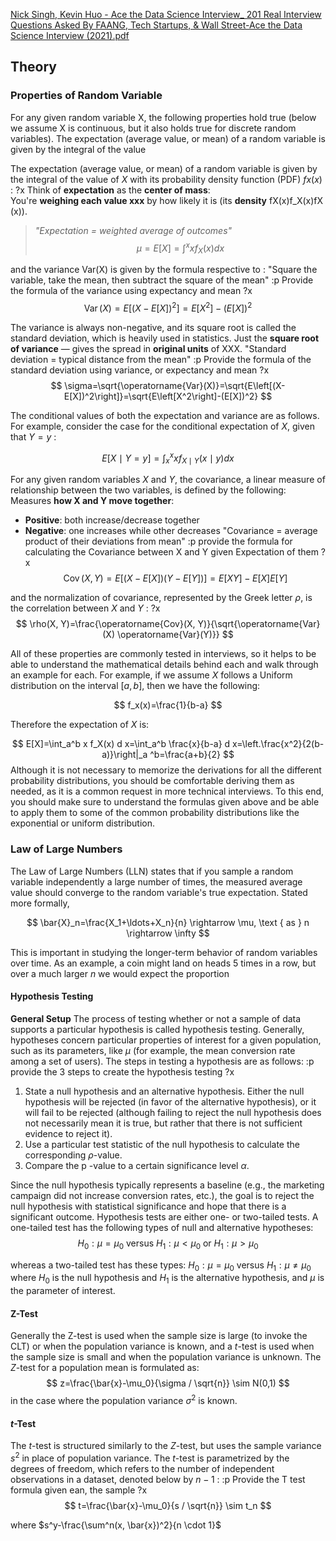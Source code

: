 [Nick Singh, Kevin Huo - Ace the Data Science Interview_ 201 Real Interview Questions Asked By FAANG, Tech Startups, & Wall Street-Ace the Data Science Interview (2021).pdf](file:///C:/Users/Nelson%20Wang/Koofr/Books/Technical/2%20-%20Data%20Engineering/Nick%20Singh,%20Kevin%20Huo%20-%20Ace%20the%20Data%20Science%20Interview_%20201%20Real%20Interview%20Questions%20Asked%20By%20FAANG,%20Tech%20Startups,%20&%20Wall%20Street-Ace%20the%20Data%20Science%20Interview%20\(2021\).pdf)

## Theory

### Properties of Random Variable

For any given random variable X, the following properties hold true (below we assume X is continuous, but it also holds true for discrete random variables). The expectation (average value, or mean) of a random variable is given by the integral of the value

The expectation (average value, or mean) of a random variable is given by the integral of the value of $X$ with its probability density function (PDF) $f x(x)$ :
?x
Think of **expectation** as the **center of mass**:  
You're **weighing each value xxx** by how likely it is (its **density** fX(x)f_X(x)fX​(x)).
> _"Expectation = weighted average of outcomes"_$$
\mu=E[X]=\int^x x f_X(x) d x
$$

and the variance Var(X) is given by the formula respective to :
"Square the variable, take the mean, then subtract the square of the mean"
:p Provide the formula of the variance using expectancy and mean
?x
$$
\operatorname{Var}(X)=E\left[(X-E[X])^2\right]=E\left[X^2\right]-(E[X])^2
$$


The variance is always non-negative, and its square root is called the standard deviation, which is heavily used in statistics.
Just the **square root of variance** — gives the spread in **original units** of XXX.
"Standard deviation = typical distance from the mean"
:p Provide the formula of the standard deviation using variance, or expectancy and mean
?x
$$
\sigma=\sqrt{\operatorname{Var}(X)}=\sqrt{E\left[(X-E[X])^2\right]}=\sqrt{E\left[X^2\right]-(E[X])^2}
$$


The conditional values of both the expectation and variance are as follows. For example, consider the case for the conditional expectation of $X$, given that $Y=y$ :

$$
E[X \mid Y=y]=\int_x^x x f_{X \mid Y}(x \mid y) d x
$$


For any given random variables $X$ and $Y$, the covariance, a linear measure of relationship between the two variables, is defined by the following:
Measures **how X and Y move together**:
- **Positive**: both increase/decrease together
- **Negative**: one increases while other decreases
"Covariance = average product of their deviations from mean"
:p provide the formula for calculating the Covariance between X and Y given Expectation of them
?x
$$
\operatorname{Cov}(X, Y)=E[(X-E[X])(Y-E[Y])]=E[X Y]-E[X] E[Y]
$$

and the normalization of covariance, represented by the Greek letter $\rho$, is the correlation between $X$ and $Y$ :
?x
$$
\rho(X, Y)=\frac{\operatorname{Cov}(X, Y)}{\sqrt{\operatorname{Var}(X) \operatorname{Var}(Y)}}
$$


All of these properties are commonly tested in interviews, so it helps to be able to understand the mathematical details behind each and walk through an example for each.
For example, if we assume $X$ follows a Uniform distribution on the interval $[a, b]$, then we have the following:

$$
f_x(x)=\frac{1}{b-a}
$$


Therefore the expectation of $X$ is:

$$
E[X]=\int_a^b x f_X(x) d x=\int_a^b \frac{x}{b-a} d x=\left.\frac{x^2}{2(b-a)}\right|_a ^b=\frac{a+b}{2}
$$
Although it is not necessary to memorize the derivations for all the different probability distributions, you should be comfortable deriving them as needed, as it is a common request in more technical interviews. To this end, you should make sure to understand the formulas given above and be able to apply them to some of the common probability distributions like the exponential or uniform distribution.


### Law of Large Numbers
The Law of Large Numbers (LLN) states that if you sample a random variable independently a large number of times, the measured average value should converge to the random variable's true expectation. Stated more formally,

$$
\bar{X}_n=\frac{X_1+\ldots+X_n}{n} \rightarrow \mu, \text { as } n \rightarrow \infty
$$


This is important in studying the longer-term behavior of random variables over time. As an example, a coin might land on heads 5 times in a row, but over a much larger $n$ we would expect the proportion

#### Hypothesis Testing
**General Setup**
The process of testing whether or not a sample of data supports a particular hypothesis is called hypothesis testing. Generally, hypotheses concern particular properties of interest for a given population, such as its parameters, like $\mu$ (for example, the mean conversion rate among a set of users).
The steps in testing a hypothesis are as follows: 
:p provide the 3 steps to create the hypothesis testing
?x
1. State a null hypothesis and an alternative hypothesis. Either the null hypothesis will be rejected (in favor of the alternative hypothesis), or it will fail to be rejected (although failing to reject the null hypothesis does not necessarily mean it is true, but rather that there is not sufficient evidence to reject it).
2. Use a particular test statistic of the null hypothesis to calculate the corresponding $\rho$-value.
3. Compare the p -value to a certain significance level $\alpha$.

Since the null hypothesis typically represents a baseline (e.g., the marketing campaign did not increase conversion rates, etc.), the goal is to reject the null hypothesis with statistical significance and hope that there is a significant outcome.
Hypothesis tests are either one- or two-tailed tests. A one-tailed test has the following types of null and alternative hypotheses:
$$
H_0: \mu=\mu_0 \text { versus } H_1: \mu<\mu_0 \text { or } H_1: \mu>\mu_0
$$

whereas a two-tailed test has these types: $H_0: \mu=\mu_0$ versus $H_1: \mu \neq \mu_0$
where $H_0$ is the null hypothesis and $H_1$ is the alternative hypothesis, and $\mu$ is the parameter of interest.

#### Z-Test
Generally the Z-test is used when the sample size is large (to invoke the CLT) or when the population variance is known, and a $t$-test is used when the sample size is small and when the population variance is unknown. The $Z$-test for a population mean is formulated as:
$$
z=\frac{\bar{x}-\mu_0}{\sigma / \sqrt{n}} \sim N(0,1)
$$
in the case where the population variance $\sigma^2$ is known.

#### $t$-Test
The $t$-test is structured similarly to the $Z$-test, but uses the sample variance $s^2$ in place of population variance. The $t$-test is parametrized by the degrees of freedom, which refers to the number of independent observations in a dataset, denoted below by $n-1$ :
:p Provide the T test formula given ean, the sample 
?x
$$
t=\frac{\bar{x}-\mu_0}{s / \sqrt{n}} \sim t_n
$$


where $s^y-\frac{\sum^n(x, \bar{x})^2}{n \cdot 1}$


